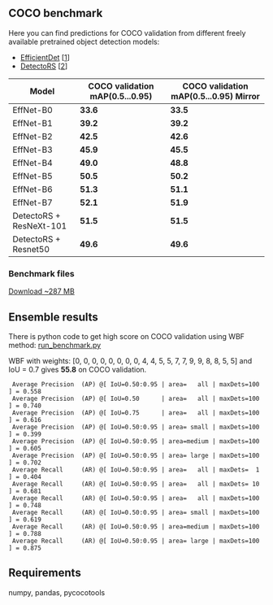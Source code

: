 ## COCO benchmark

Here you can find predictions for COCO validation from different freely available pretrained object detection models:
* [EfficientDet](https://github.com/google/automl/tree/master/efficientdet) [[1](https://arxiv.org/abs/1911.09070)]
* [DetectoRS](https://github.com/joe-siyuan-qiao/DetectoRS) [[2](https://arxiv.org/abs/2006.02334)]

| Model | COCO validation mAP(0.5...0.95) |  COCO validation mAP(0.5...0.95) Mirror |
| ------ | --------------- |  --------------- | 
| EffNet-B0 | **33.6** | **33.5** |  
| EffNet-B1 | **39.2** | **39.2** |
| EffNet-B2 | **42.5** | **42.6** |
| EffNet-B3 | **45.9** | **45.5** |
| EffNet-B4 | **49.0** | **48.8** |
| EffNet-B5 | **50.5** | **50.2** |
| EffNet-B6 | **51.3** | **51.1** |
| EffNet-B7 | **52.1** | **51.9** |
| DetectoRS + ResNeXt-101 | **51.5** | **51.5** |
| DetectoRS + Resnet50 | **49.6** | **49.6** |

### Benchmark files

[Download ~287 MB](https://github.com/ZFTurbo/Weighted-Boxes-Fusion/releases/download/v1.0.5/benchmark.zip)

## Ensemble results

There is python code to get high score on COCO validation using WBF method: [run_benchmark.py](run_benchmark.py)

WBF with weights: [0, 0, 0, 0, 0, 0, 0, 0, 4, 4, 5, 5, 7, 7, 9, 9, 8, 8, 5, 5] and IoU = 0.7 gives **55.8** on COCO validation.

``` 
 Average Precision  (AP) @[ IoU=0.50:0.95 | area=   all | maxDets=100 ] = 0.558
 Average Precision  (AP) @[ IoU=0.50      | area=   all | maxDets=100 ] = 0.740
 Average Precision  (AP) @[ IoU=0.75      | area=   all | maxDets=100 ] = 0.616
 Average Precision  (AP) @[ IoU=0.50:0.95 | area= small | maxDets=100 ] = 0.399
 Average Precision  (AP) @[ IoU=0.50:0.95 | area=medium | maxDets=100 ] = 0.605
 Average Precision  (AP) @[ IoU=0.50:0.95 | area= large | maxDets=100 ] = 0.702
 Average Recall     (AR) @[ IoU=0.50:0.95 | area=   all | maxDets=  1 ] = 0.404
 Average Recall     (AR) @[ IoU=0.50:0.95 | area=   all | maxDets= 10 ] = 0.681
 Average Recall     (AR) @[ IoU=0.50:0.95 | area=   all | maxDets=100 ] = 0.748
 Average Recall     (AR) @[ IoU=0.50:0.95 | area= small | maxDets=100 ] = 0.619
 Average Recall     (AR) @[ IoU=0.50:0.95 | area=medium | maxDets=100 ] = 0.788
 Average Recall     (AR) @[ IoU=0.50:0.95 | area= large | maxDets=100 ] = 0.875
```

## Requirements

numpy, pandas, pycocotools